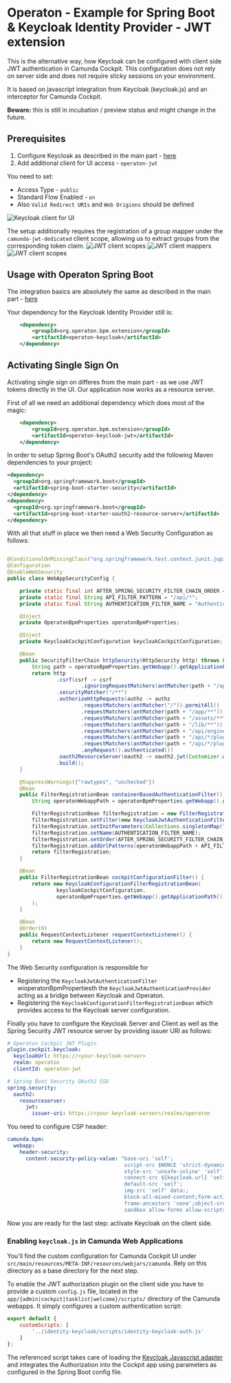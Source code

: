 # Operaton - Example for Spring Boot & Keycloak Identity Provider - JWT extension

This is the alternative way, how Keycloak can be configured with client side JWT authentication in Camunda Cockpit.
This configuration does not rely on server side and does not require sticky sessions on your environment.

It is based on javascript integration from Keycloak (keycloak.js) and an interceptor for Camunda Cockpit.

**Beware:** this is still in incubation / preview status and might change in the future.

## Prerequisites

1. Configure Keycloak as described in the main part - [here](https://github.com/camunda-community-hub/camunda-platform-7-keycloak/tree/master/examples#prerequisites-in-your-keycloak-realm)
2. Add additional client for UI access - ``operaton-jwt``

You need to set:
- Access Type - ``public``
- Standard Flow Enabled - ``on``
- Also ``Valid Redirect URIs`` and ``Web Origions`` should be defined

![Keycloak client for UI](docs/camunda-jwt.PNG)

The setup additionally requires the registration of a group mapper under the `camunda-jwt-dedicated` client scope,
allowing us to extract groups from the corresponding token claim.
![JWT client scopes](docs/camunda-jwt-client-scopes.PNG)
![JWT client mappers](docs/camunda-jwt-mappers.PNG)
![JWT client scopes](docs/camunda-jwt-group-mapper.PNG)

## Usage with Operaton Spring Boot

The integration basics are absolutely the same as described in the main part - [here](https://github.com/camunda-community-hub/camunda-platform-7-keycloak/tree/master/examples#usage-with-camunda-spring-boot)

Your dependency for the Keycloak Identity Provider still is:

```xml
    <dependency>
        <groupId>org.operaton.bpm.extension</groupId>
        <artifactId>operaton-keycloak</artifactId>
    </dependency>
```

## Activating Single Sign On

Activating single sign on differes from the main part - as we use JWT tokens directly in the UI. Our application now works as a resource server.

First of all we need an additional dependency which does most of the magic:

```xml
    <dependency>
        <groupId>org.operaton.bpm.extension</groupId>
        <artifactId>operaton-keycloak-jwt</artifactId>
    </dependency>
```

In order to setup Spring Boot's OAuth2 security add the following Maven dependencies to your project:

```xml
<dependency>
  <groupId>org.springframework.boot</groupId>
  <artifactId>spring-boot-starter-security</artifactId>
</dependency>
<dependency>
  <groupId>org.springframework.boot</groupId>
  <artifactId>spring-boot-starter-oauth2-resource-server</artifactId>
</dependency>
```

With all that stuff in place we then need a Web Security Configuration as follows:

```java

@ConditionalOnMissingClass("org.springframework.test.context.junit.jupiter.SpringExtension")
@Configuration
@EnableWebSecurity
public class WebAppSecurityConfig {

    private static final int AFTER_SPRING_SECURITY_FILTER_CHAIN_ORDER = 201;
    private static final String API_FILTER_PATTERN = "/api/*";
    private static final String AUTHENTICATION_FILTER_NAME = "Authentication Filter";

    @Inject
    private OperatonBpmProperties operatonBpmProperties;

    @Inject
    private KeycloakCockpitConfiguration keycloakCockpitConfiguration;

    @Bean
    public SecurityFilterChain httpSecurity(HttpSecurity http) throws Exception {
        String path = operatonBpmProperties.getWebapp().getApplicationPath();
        return http
                .csrf(csrf -> csrf
                        .ignoringRequestMatchers(antMatcher(path + "/api/**"), antMatcher("/engine-rest/**")))
                .securityMatcher("/**")
                .authorizeHttpRequests(authz -> authz
                        .requestMatchers(antMatcher("/")).permitAll()
                        .requestMatchers(antMatcher(path + "/app/**")).permitAll()
                        .requestMatchers(antMatcher(path + "/assets/**")).permitAll()
                        .requestMatchers(antMatcher(path + "/lib/**")).permitAll()
                        .requestMatchers(antMatcher(path + "/api/engine/engine/**")).permitAll()
                        .requestMatchers(antMatcher(path + "/api/*/plugin/*/static/app/plugin.css")).permitAll()
                        .requestMatchers(antMatcher(path + "/api/*/plugin/*/static/app/plugin.js")).permitAll()
                        .anyRequest().authenticated())
                .oauth2ResourceServer(oauth2 -> oauth2.jwt(Customizer.withDefaults()))
                .build();
    }

    @SuppressWarnings({"rawtypes", "unchecked"})
    @Bean
    public FilterRegistrationBean containerBasedAuthenticationFilter() {
        String operatonWebappPath = operatonBpmProperties.getWebapp().getApplicationPath();

        FilterRegistrationBean filterRegistration = new FilterRegistrationBean();
        filterRegistration.setFilter(new KeycloakJwtAuthenticationFilter(operatonWebappPath));
        filterRegistration.setInitParameters(Collections.singletonMap("authentication-provider", "org.operaton.bpm.extension.keycloak.auth.KeycloakJwtAuthenticationProvider"));
        filterRegistration.setName(AUTHENTICATION_FILTER_NAME);
        filterRegistration.setOrder(AFTER_SPRING_SECURITY_FILTER_CHAIN_ORDER);
        filterRegistration.addUrlPatterns(operatonWebappPath + API_FILTER_PATTERN);
        return filterRegistration;
    }

    @Bean
    public FilterRegistrationBean cockpitConfigurationFilter() {
        return new KeycloakConfigurationFilterRegistrationBean(
                keycloakCockpitConfiguration,
                operatonBpmProperties.getWebapp().getApplicationPath()
        );
    }

    @Bean
    @Order(0)
    public RequestContextListener requestContextListener() {
        return new RequestContextListener();
    }
}
```

The Web Security configuration is responsible for
* Registering the `KeycloakJwtAuthenticationFilter` wioperatonBpmPropertiesth the `KeycloakJwtAuthenticationProvider` acting as a bridge between Keycloak and Operaton.
* Registering the `KeycloakConfigurationFilterRegistrationBean` which provides access to the Keycloak server configuration.

Finally you have to configure the Keycloak Server and Client as well as the Spring Security JWT resource server by providing issuer URI as follows:

```yml
# Operaton Cockpit JWT Plugin
plugin.cockpit.keycloak:
  keycloakUrl: https://<your-keycloak-server>
  realm: operaton
  clientId: operaton-jwt

# Spring Boot Security OAuth2 SSO
spring.security:
  oauth2:
    resourceserver:
      jwt:
        issuer-uri: https://<your-keycloak-server>/realms/operaton
```

You need to configure CSP header:

```yml
camunda.bpm:
  webapp:
    header-security:
      content-security-policy-value: "base-uri 'self';
                                      script-src $NONCE 'strict-dynamic' 'unsafe-eval' https: 'self' 'unsafe-inline';
                                      style-src 'unsafe-inline' 'self';
                                      connect-src ${keycloak.url} 'self';
                                      default-src 'self';
                                      img-src 'self' data:;
                                      block-all-mixed-content;form-action 'self';
                                      frame-ancestors 'none';object-src 'none';
                                      sandbox allow-forms allow-scripts allow-same-origin allow-popups allow-downloads"
```

Now you are ready for the last step: activate Keycloak on the client side.

### Enabling `keycloak.js` in Camunda Web Applications

You'll find the custom configuration for Camunda Cockpit UI under ``src/main/resources/META-INF/resources/webjars/camunda``. Rely on this directory as a base directory for the next step. 

To enable the JWT authorization plugin on the client side you have to provide a custom ``config.js`` file, located in the ``app/{admin|cockpit|tasklist|welcome}/scripts/`` directory of the Camunda webapps. It simply configures a custom authentication script:

```javascript
export default {
    customScripts: [
        '../identity-keycloak/scripts/identity-keycloak-auth.js'
    ]
};
```

The referenced script takes care of loading the [Keycloak Javascript adapter](https://www.keycloak.org/docs/latest/securing_apps/#_javascript_adapter) and integrates the Authorization into the Cockpit app
using parameters as configured in the Spring Boot config file.